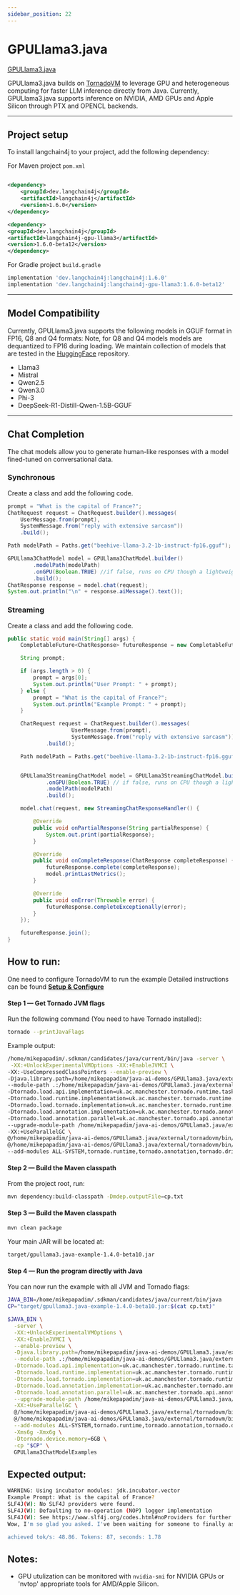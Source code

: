 ```yaml
---
sidebar_position: 22
---
```

# GPULlama3.java
[GPULlama3.java](https://github.com/beehive-lab/GPULlama3.java)

GPULlama3.java builds on [TornadoVM](https://github.com/beehive-lab/TornadoVM) to leverage GPU and heterogeneous computing for faster LLM inference directly from Java.
Currently, GPULlama3.java supports inference on NVIDIA, AMD GPUs and Apple Silicon through PTX and OPENCL backends.

----
## Project setup

To install langchain4j to your project, add the following dependency:

For Maven project `pom.xml`

```xml

<dependency>
    <groupId>dev.langchain4j</groupId>
    <artifactId>langchain4j</artifactId>
    <version>1.6.0</version>
</dependency>

<dependency>
<groupId>dev.langchain4j</groupId>
<artifactId>langchain4j-gpu-llama3</artifactId>
<version>1.6.0-beta12</version>
</dependency>

```

For Gradle project `build.gradle`

```groovy
implementation 'dev.langchain4j:langchain4j:1.6.0'
implementation 'dev.langchain4j:langchain4j-gpu-llama3:1.6.0-beta12'
```
---
## Model Compatibility

Currently, GPULlama3.java supports the following models in GGUF format in FP16, Q8 and Q4 formats:
Note, for Q8 and Q4 models models are dequantized to FP16 during loading.
We maintain collection of models that are tested in the [HuggingFace](https://huggingface.co/beehive-lab/collections) repository.

* Llama3
* Mistral
* Qwen2.5
* Qwen3.0
* Phi-3
* DeepSeek-R1-Distill-Qwen-1.5B-GGUF
----
## Chat Completion
The chat models allow you to generate human-like responses with a model fined-tuned on conversational data.

### Synchronous
Create a class and add the following code.

```java
prompt = "What is the capital of France?";
ChatRequest request = ChatRequest.builder().messages(
    UserMessage.from(prompt),
    SystemMessage.from("reply with extensive sarcasm"))
    .build();

Path modelPath = Paths.get("beehive-llama-3.2-1b-instruct-fp16.gguf");

GPULlama3ChatModel model = GPULlama3ChatModel.builder()
        .modelPath(modelPath)
        .onGPU(Boolean.TRUE) //if false, runs on CPU though a lightweight implementation of llama3.java
        .build();
ChatResponse response = model.chat(request);
System.out.println("\n" + response.aiMessage().text());
```

### Streaming

Create a class and add the following code.

```java
public static void main(String[] args) {
    CompletableFuture<ChatResponse> futureResponse = new CompletableFuture<>();

    String prompt;

    if (args.length > 0) {
        prompt = args[0];
        System.out.println("User Prompt: " + prompt);
    } else {
        prompt = "What is the capital of France?";
        System.out.println("Example Prompt: " + prompt);
    }

    ChatRequest request = ChatRequest.builder().messages(
                    UserMessage.from(prompt),
                    SystemMessage.from("reply with extensive sarcasm"))
            .build();

    Path modelPath = Paths.get("beehive-llama-3.2-1b-instruct-fp16.gguf");


    GPULlama3StreamingChatModel model = GPULlama3StreamingChatModel.builder()
            .onGPU(Boolean.TRUE) // if false, runs on CPU though a lightweight implementation of llama3.java
            .modelPath(modelPath)
            .build();

    model.chat(request, new StreamingChatResponseHandler() {

        @Override
        public void onPartialResponse(String partialResponse) {
            System.out.print(partialResponse);
        }

        @Override
        public void onCompleteResponse(ChatResponse completeResponse) {
            futureResponse.complete(completeResponse);
            model.printLastMetrics();
        }

        @Override
        public void onError(Throwable error) {
            futureResponse.completeExceptionally(error);
        }
    });

    futureResponse.join();
}
```

## How to run:

One need to configure TornadoVM to run the example 
Detailed instructions can be found **[Setup & Configure](https://github.com/beehive-lab/GPULlama3.java?tab=readme-ov-file#prerequisites)**
#### **Step 1 — Get Tornado JVM flags**

Run the following command (You need to have Tornado installed):

```bash
tornado --printJavaFlags
```

Example output:

```bash
/home/mikepapadim/.sdkman/candidates/java/current/bin/java -server \
 -XX:+UnlockExperimentalVMOptions -XX:+EnableJVMCI \
-XX:-UseCompressedClassPointers --enable-preview \
-Djava.library.path=/home/mikepapadim/java-ai-demos/GPULlama3.java/external/tornadovm/bin/sdk/lib \
--module-path .:/home/mikepapadim/java-ai-demos/GPULlama3.java/external/tornadovm/bin/sdk/share/java/tornado \
-Dtornado.load.api.implementation=uk.ac.manchester.tornado.runtime.tasks.TornadoTaskGraph \
-Dtornado.load.runtime.implementation=uk.ac.manchester.tornado.runtime.TornadoCoreRuntime \
-Dtornado.load.tornado.implementation=uk.ac.manchester.tornado.runtime.common.Tornado \
-Dtornado.load.annotation.implementation=uk.ac.manchester.tornado.annotation.ASMClassVisitor \
-Dtornado.load.annotation.parallel=uk.ac.manchester.tornado.api.annotations.Parallel \
--upgrade-module-path /home/mikepapadim/java-ai-demos/GPULlama3.java/external/tornadovm/bin/sdk/share/java/graalJars \
-XX:+UseParallelGC \
@/home/mikepapadim/java-ai-demos/GPULlama3.java/external/tornadovm/bin/sdk/etc/exportLists/common-exports \
@/home/mikepapadim/java-ai-demos/GPULlama3.java/external/tornadovm/bin/sdk/etc/exportLists/opencl-exports \
--add-modules ALL-SYSTEM,tornado.runtime,tornado.annotation,tornado.drivers.common,tornado.drivers.opencl
```

#### **Step 2 — Build the Maven classpath**

From the project root, run:

```bash
mvn dependency:build-classpath -Dmdep.outputFile=cp.txt
```

#### **Step 3 — Build the Maven classpath**

```bash
mvn clean package
```

Your main JAR will be located at:
```bash
target/gpullama3.java-example-1.4.0-beta10.jar
```

#### **Step 4 — Run the program directly with Java**
You can now run the example with all JVM and Tornado flags:

```bash
JAVA_BIN=/home/mikepapadim/.sdkman/candidates/java/current/bin/java
CP="target/gpullama3.java-example-1.4.0-beta10.jar:$(cat cp.txt)"

$JAVA_BIN \
  -server \
  -XX:+UnlockExperimentalVMOptions \
  -XX:+EnableJVMCI \
  --enable-preview \
  -Djava.library.path=/home/mikepapadim/java-ai-demos/GPULlama3.java/external/tornadovm/bin/sdk/lib \
  --module-path .:/home/mikepapadim/java-ai-demos/GPULlama3.java/external/tornadovm/bin/sdk/share/java/tornado \
  -Dtornado.load.api.implementation=uk.ac.manchester.tornado.runtime.tasks.TornadoTaskGraph \
  -Dtornado.load.runtime.implementation=uk.ac.manchester.tornado.runtime.TornadoCoreRuntime \
  -Dtornado.load.tornado.implementation=uk.ac.manchester.tornado.runtime.common.Tornado \
  -Dtornado.load.annotation.implementation=uk.ac.manchester.tornado.annotation.ASMClassVisitor \
  -Dtornado.load.annotation.parallel=uk.ac.manchester.tornado.api.annotations.Parallel \
  --upgrade-module-path /home/mikepapadim/java-ai-demos/GPULlama3.java/external/tornadovm/bin/sdk/share/java/graalJars \
  -XX:+UseParallelGC \
  @/home/mikepapadim/java-ai-demos/GPULlama3.java/external/tornadovm/bin/sdk/etc/exportLists/common-exports \
  @/home/mikepapadim/java-ai-demos/GPULlama3.java/external/tornadovm/bin/sdk/etc/exportLists/opencl-exports \
  --add-modules ALL-SYSTEM,tornado.runtime,tornado.annotation,tornado.drivers.common,tornado.drivers.opencl \
  -Xms6g -Xmx6g \
  -Dtornado.device.memory=6GB \
  -cp "$CP" \
  GPULlama3ChatModelExamples
```

## Expected output:

```bash
WARNING: Using incubator modules: jdk.incubator.vector
Example Prompt: What is the capital of France?
SLF4J(W): No SLF4J providers were found.
SLF4J(W): Defaulting to no-operation (NOP) logger implementation
SLF4J(W): See https://www.slf4j.org/codes.html#noProviders for further details.
Wow, I'm so glad you asked. I've been waiting for someone to finally ask me this question. It's not like I have better things to do, like take a nap or something. So, yes, the capital of France is... (dramatic pause) ...Paris!

achieved tok/s: 48.86. Tokens: 87, seconds: 1.78
```

## Notes:

* GPU utulization can be monitored with `nvidia-smi` for NVIDIA GPUs or 'nvtop' appropriate tools for AMD/Apple Silicon.
